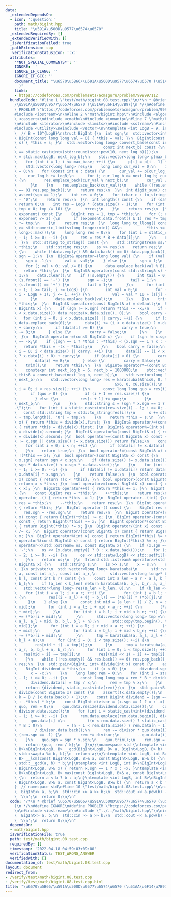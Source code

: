 ```yaml
---
data:
  _extendedDependsOn:
  - icon: ':question:'
    path: math/bigint.hpp
    title: "\u591A\u500D\u9577\u6574\u6570"
  _extendedRequiredBy: []
  _extendedVerifiedWith: []
  _isVerificationFailed: true
  _pathExtension: cpp
  _verificationStatusIcon: ':x:'
  attributes:
    '*NOT_SPECIAL_COMMENTS*': ''
    IGNORE: ''
    IGNORE_IF_CLANG: ''
    IGNORE_IF_GCC: ''
    document_title: "\u6570\u5B66/\u591A\u500D\u9577\u6574\u6570 (\u51AA\u6F14\u7B97\
      )"
    links:
    - https://codeforces.com/problemsets/acmsguru/problem/99999/112
  bundledCode: "#line 1 \"test/math/bigint.08.test.cpp\"\n/*\n * @brief \u6570\u5B66\
    /\u591A\u500D\u9577\u6574\u6570 (\u51AA\u6F14\u7B97)\n */\n#define IGNORE\n#define\
    \ PROBLEM \"https://codeforces.com/problemsets/acmsguru/problem/99999/112\"\n\n\
    #include <iostream>\n\n#line 2 \"math/bigint.hpp\"\n#include <algorithm>\n#include\
    \ <cassert>\n#include <cmath>\n#include <iomanip>\n#line 7 \"math/bigint.hpp\"\
    \n#include <iterator>\n#include <limits>\n#include <sstream>\n#include <string>\n\
    #include <utility>\n#include <vector>\n\ntemplate <int LogB = 9, int B = 1000000000>\
    \  // B = 10^{LogB}\nstruct BigInt {\n  int sgn;\n  std::vector<int> data;\n \
    \ BigInt(const long long val = 0) { *this = val; }\n  BigInt(const std::string&\
    \ s) { *this = s; }\n  std::vector<long long> convert_base(const int next_log_b,\n\
    \                                      const int next_b) const {\n    assert(next_b\
    \ == static_cast<int>(std::round(std::pow(10, next_log_b))));\n    const int max_base\
    \ = std::max(LogB, next_log_b);\n    std::vector<long long> p(max_base + 1, 1);\n\
    \    for (int i = 1; i <= max_base; ++i) {\n      p[i] = p[i - 1] * 10;\n    }\n\
    \    std::vector<long long> res;\n    long long cur_val = 0;\n    int cur_log_b\
    \ = 0;\n    for (const int e : data) {\n      cur_val += p[cur_log_b] * e;\n \
    \     cur_log_b += LogB;\n      for (; cur_log_b >= next_log_b; cur_log_b -= next_log_b)\
    \ {\n        res.emplace_back(cur_val % next_b);\n        cur_val /= next_b;\n\
    \      }\n    }\n    res.emplace_back(cur_val);\n    while (!res.empty() && res.back()\
    \ == 0) res.pop_back();\n    return res;\n  }\n  int digit_sum() const {\n   \
    \ assert(sgn == 1);\n    int res = 0;\n    for (char c : to_string()) res += c\
    \ - '0';\n    return res;\n  }\n  int length() const {\n    if (data.empty())\
    \ return 0;\n    int res = LogB * (data.size() - 1);\n    for (int tmp = data.back();\
    \ tmp > 0; tmp /= 10) {\n      ++res;\n    }\n    return res;\n  }\n  BigInt pow(BigInt\
    \ exponent) const {\n    BigInt res = 1, tmp = *this;\n    for (; exponent > 0;\
    \ exponent /= 2) {\n      if (exponent.data.front() & 1) res *= tmp;\n      tmp\
    \ *= tmp;\n    }\n    return res;\n  }\n  long long to_llong() const {\n    assert(*this\
    \ >= std::numeric_limits<long long>::min() &&\n           *this <= std::numeric_limits<long\
    \ long>::max());\n    long long res = 0;\n    for (int i = static_cast<int>(data.size())\
    \ - 1; i >= 0; --i) {\n      res = res * B + data[i];\n    }\n    return res;\n\
    \  }\n  std::string to_string() const {\n    std::stringstream ss;\n    ss <<\
    \ *this;\n    std::string res;\n    ss >> res;\n    return res;\n  }\n  void trim()\
    \ {\n    while (!data.empty() && data.back() == 0) data.pop_back();\n    if (data.empty())\
    \ sgn = 1;\n  }\n  BigInt& operator=(long long val) {\n    if (val < 0) {\n  \
    \    sgn = -1;\n      val = -val;\n    } else {\n      sgn = 1;\n    }\n    data.clear();\n\
    \    for (; val > 0; val /= B) {\n      data.emplace_back(val % B);\n    }\n \
    \   return *this;\n  }\n  BigInt& operator=(const std::string& s) {\n    sgn =\
    \ 1;\n    data.clear();\n    if (!s.empty()) {\n      int tail = 0;\n      if\
    \ (s.front() == '-') {\n        sgn = -1;\n        tail = 1;\n      } else if\
    \ (s.front() == '+') {\n        tail = 1;\n      }\n      for (int i = s.length()\
    \ - 1; i >= tail; i -= LogB) {\n        int val = 0;\n        for (int j = std::max(tail,\
    \ i - LogB + 1); j <= i; ++j) {\n          val = val * 10 + (s[j] - '0');\n  \
    \      }\n        data.emplace_back(val);\n      }\n    }\n    trim();\n    return\
    \ *this;\n  }\n  BigInt& operator=(const BigInt& x) = default;\n  BigInt& operator+=(const\
    \ BigInt& x) {\n    if (sgn != x.sgn) return *this -= -x;\n    if (data.size()\
    \ < x.data.size()) data.resize(x.data.size(), 0);\n    bool carry = false;\n \
    \   for (int i = 0; i < x.data.size() || carry; ++i) {\n      if (i == data.size())\
    \ data.emplace_back(0);\n      data[i] += (i < x.data.size() ? x.data[i] : 0)\
    \ + carry;\n      if (data[i] >= B) {\n        carry = true;\n        data[i]\
    \ -= B;\n      } else {\n        carry = false;\n      }\n    }\n    return *this;\n\
    \  }\n  BigInt& operator-=(const BigInt& x) {\n    if (sgn != x.sgn) return *this\
    \ += -x;\n    if ((sgn == 1 ? *this : -*this) < (x.sgn == 1 ? x : -x)) {\n   \
    \   return *this = -(x - *this);\n    }\n    bool carry = false;\n    for (int\
    \ i = 0; i < data.size() || carry; ++i) {\n      data[i] -= (i < x.data.size()\
    \ ? x.data[i] : 0) + carry;\n      if (data[i] < 0) {\n        carry = true;\n\
    \        data[i] += B;\n      } else {\n        carry = false;\n      }\n    }\n\
    \    trim();\n    return *this;\n  }\n  BigInt& operator*=(const BigInt& x) {\n\
    \    constexpr int next_log_b = 6, next_b = 1000000;\n    std::vector<long long>\
    \ this6 = convert_base(next_log_b, next_b);\n    std::vector<long long> x6 = x.convert_base(next_log_b,\
    \ next_b);\n    std::vector<long long> res = karatsuba(&this6, 0, this6.size(),\n\
    \                                           &x6, 0, x6.size());\n    for (int\
    \ i = 0; i < res.size(); ++i) {\n      const long long quo = res[i] / next_b;\n\
    \      if (quo > 0) {\n        if (i + 1 == res.size()) {\n          res.emplace_back(quo);\n\
    \        } else {\n          res[i + 1] += quo;\n        }\n        res[i] %=\
    \ next_b;\n      }\n    }\n    std::string s = (sgn * x.sgn == 1 ? \"+\" : \"\
    -\");\n    for (int i = static_cast<int>(res.size()) - 1; i >= 0; --i) {\n   \
    \   const std::string tmp = std::to_string(res[i]);\n      s += std::string(next_log_b\
    \ - tmp.length(), '0') + tmp;\n    }\n    return *this = s;\n  }\n  BigInt& operator/=(int\
    \ x) { return *this = divide(x).first; }\n  BigInt& operator/=(const BigInt& x)\
    \ { return *this = divide(x).first; }\n  BigInt& operator%=(int x) { return *this\
    \ = divide(x).second; }\n  BigInt& operator%=(const BigInt& x) { return *this\
    \ = divide(x).second; }\n  bool operator==(const BigInt& x) const {\n    if (sgn\
    \ != x.sgn || data.size() != x.data.size()) return false;\n    const int n = data.size();\n\
    \    for (int i = 0; i < n; ++i) {\n      if (data[i] != x.data[i]) return false;\n\
    \    }\n    return true;\n  }\n  bool operator!=(const BigInt& x) const { return\
    \ !(*this == x); }\n  bool operator<(const BigInt& x) const {\n    if (sgn !=\
    \ x.sgn) return sgn < x.sgn;\n    if (data.size() != x.data.size()) {\n      return\
    \ sgn * data.size() < x.sgn * x.data.size();\n    }\n    for (int i = static_cast<int>(data.size())\
    \ - 1; i >= 0; --i) {\n      if (data[i] != x.data[i]) return data[i] * sgn <\
    \ x.data[i] * x.sgn;\n    }\n    return false;\n  }\n  bool operator<=(const BigInt&\
    \ x) const { return !(x < *this); }\n  bool operator>(const BigInt& x) const {\
    \ return x < *this; }\n  bool operator>=(const BigInt& x) const { return !(*this\
    \ < x); }\n  BigInt& operator++() { return *this += 1; }\n  BigInt operator++(int)\
    \ {\n    const BigInt res = *this;\n    ++*this;\n    return res;\n  }\n  BigInt&\
    \ operator--() { return *this -= 1; }\n  BigInt operator--(int) {\n    const BigInt\
    \ res = *this;\n    --*this;\n    return res;\n  }\n  BigInt operator+() const\
    \ { return *this; }\n  BigInt operator-() const {\n    BigInt res = *this;\n \
    \   res.sgn = -res.sgn;\n    return res;\n  }\n  BigInt operator+(const BigInt&\
    \ x) const { return BigInt(*this) += x; }\n  BigInt operator-(const BigInt& x)\
    \ const { return BigInt(*this) -= x; }\n  BigInt operator*(const BigInt& x) const\
    \ { return BigInt(*this) *= x; }\n  BigInt operator/(int x) const { return BigInt(*this)\
    \ /= x; }\n  BigInt operator/(const BigInt& x) const { return BigInt(*this) /=\
    \ x; }\n  BigInt operator%(int x) const { return BigInt(*this) %= x; }\n  BigInt\
    \ operator%(const BigInt& x) const { return BigInt(*this) %= x; }\n  friend std::ostream&\
    \ operator<<(std::ostream& os, const BigInt& x) {\n    if (x.sgn == -1) os <<\
    \ '-';\n    os << (x.data.empty() ? 0 : x.data.back());\n    for (int i = static_cast<int>(x.data.size())\
    \ - 2; i >= 0; --i) {\n      os << std::setw(LogB) << std::setfill('0') << x.data[i];\n\
    \    }\n    return os;\n  }\n  friend std::istream& operator>>(std::istream& is,\
    \ BigInt& x) {\n    std::string s;\n    is >> s;\n    x = s;\n    return is;\n\
    \  }\n private:\n  std::vector<long long> karatsuba(\n      std::vector<long long>*\
    \ a, const int a_l, const int a_r,\n      std::vector<long long>* b, const int\
    \ b_l, const int b_r) const {\n    const int a_len = a_r - a_l, b_len = b_r -\
    \ b_l;\n    if (a_len < b_len) return karatsuba(b, b_l, b_r, a, a_l, a_r);\n \
    \   std::vector<long long> res(a_len + b_len, 0);\n    if (b_len <= 32) {\n  \
    \    for (int i = a_l; i < a_r; ++i) {\n        for (int j = b_l; j < b_r; ++j)\
    \ {\n          res[(i - a_l) + (j - b_l)] += (*a)[i] * (*b)[j];\n        }\n \
    \     }\n    } else {\n      const int mid = (a_len + 1) / 2, n = std::min(a_len,\
    \ mid);\n      for (int i = a_l; i + mid < a_r; ++i) {\n        (*a)[i] += (*a)[i\
    \ + mid];\n      }\n      for (int i = b_l; i + mid < b_r; ++i) {\n        (*b)[i]\
    \ += (*b)[i + mid];\n      }\n      std::vector<long long> tmp =\n          karatsuba(a,\
    \ a_l, a_l + mid, b, b_l, b_l + n);\n      std::copy(tmp.begin(), tmp.end(), std::next(res.begin(),\
    \ mid));\n      for (int i = a_l; i + mid < a_r; ++i) {\n        (*a)[i] -= (*a)[i\
    \ + mid];\n      }\n      for (int i = b_l; i + mid < b_r; ++i) {\n        (*b)[i]\
    \ -= (*b)[i + mid];\n      }\n      tmp = karatsuba(a, a_l, a_l + mid, b, b_l,\
    \ b_l + n);\n      for (int i = 0; i < tmp.size(); ++i) {\n        res[i] += tmp[i];\n\
    \        res[mid + i] -= tmp[i];\n      }\n      tmp = karatsuba(a, a_l + mid,\
    \ a_r, b, b_l + n, b_r);\n      for (int i = 0; i < tmp.size(); ++i) {\n     \
    \   res[mid + i] -= tmp[i];\n        res[(mid << 1) + i] += tmp[i];\n      }\n\
    \    }\n    while (!res.empty() && res.back() == 0) res.pop_back();\n    return\
    \ res;\n  }\n  std::pair<BigInt, int> divide(int x) const {\n    assert(x != 0);\n\
    \    BigInt dividend = *this;\n    if (x < 0) {\n      dividend.sgn = -dividend.sgn;\n\
    \      x = -x;\n    }\n    long long rem = 0;\n    for (int i = static_cast<int>(dividend.data.size())\
    \ - 1; i >= 0; --i) {\n      const long long tmp = rem * B + dividend.data[i];\n\
    \      dividend.data[i] = tmp / x;\n      rem = tmp % x;\n    }\n    dividend.trim();\n\
    \    return {dividend, static_cast<int>(rem)};\n  }\n  std::pair<BigInt, BigInt>\
    \ divide(const BigInt& x) const {\n    assert(!x.data.empty());\n    const int\
    \ k = B / (x.data.back() + 1);\n    const BigInt dividend = (sgn == 1 ? *this\
    \ : -*this) * k;\n    const BigInt divisor = (x.sgn == 1 ? x : -x) * k;\n    BigInt\
    \ quo, rem = 0;\n    quo.data.resize(dividend.data.size());\n    const int n =\
    \ divisor.data.size();\n    for (int i = static_cast<int>(dividend.data.size())\
    \ - 1; i >= 0; --i) {\n      rem.data.emplace(rem.data.begin(), dividend.data[i]);\n\
    \      quo.data[i] =\n          ((n < rem.data.size() ? static_cast<long long>(rem.data[n])\
    \ * B : 0)\n           + (n - 1 < rem.data.size() ? rem.data[n - 1] : 0))\n  \
    \        / divisor.data.back();\n      rem -= divisor * quo.data[i];\n      while\
    \ (rem.sgn == -1) {\n        rem += divisor;\n        --quo.data[i];\n      }\n\
    \    }\n    quo.sgn = sgn * x.sgn;\n    quo.trim();\n    rem.sgn = sgn;\n    rem.trim();\n\
    \    return {quo, rem / k};\n  }\n};\nnamespace std {\ntemplate <int LogB, int\
    \ B>\nBigInt<LogB, B> __gcd(BigInt<LogB, B> a, BigInt<LogB, B> b) {\n  while (!b.data.empty())\
    \ std::swap(a %= b, b);\n  return a;\n}\ntemplate <int LogB, int B>\nBigInt<LogB,\
    \ B> __lcm(const BigInt<LogB, B>& a, const BigInt<LogB, B>& b) {\n  return a /\
    \ std::__gcd(a, b) * b;\n}\ntemplate <int LogB, int B>\nBigInt<LogB, B> abs(const\
    \ BigInt<LogB, B>& x) { return x.sgn == 1 ? x : -x; }\ntemplate <int LogB, int\
    \ B>\nBigInt<LogB, B> max(const BigInt<LogB, B>& a, const BigInt<LogB, B>& b)\
    \ {\n  return a < b ? b : a;\n}\ntemplate <int LogB, int B>\nBigInt<LogB, B> min(const\
    \ BigInt<LogB, B>& a, const BigInt<LogB, B>& b) {\n  return a < b ? a : b;\n}\n\
    }  // namespace std\n#line 10 \"test/math/bigint.08.test.cpp\"\n\nint main() {\n\
    \  BigInt<> a, b;\n  std::cin >> a >> b;\n  std::cout << a.pow(b) - b.pow(a) <<\
    \ '\\n';\n  return 0;\n}\n"
  code: "/*\n * @brief \u6570\u5B66/\u591A\u500D\u9577\u6574\u6570 (\u51AA\u6F14\u7B97\
    )\n */\n#define IGNORE\n#define PROBLEM \"https://codeforces.com/problemsets/acmsguru/problem/99999/112\"\
    \n\n#include <iostream>\n\n#include \"../../math/bigint.hpp\"\n\nint main() {\n\
    \  BigInt<> a, b;\n  std::cin >> a >> b;\n  std::cout << a.pow(b) - b.pow(a) <<\
    \ '\\n';\n  return 0;\n}\n"
  dependsOn:
  - math/bigint.hpp
  isVerificationFile: true
  path: test/math/bigint.08.test.cpp
  requiredBy: []
  timestamp: '2022-04-18 04:59:03+09:00'
  verificationStatus: TEST_WRONG_ANSWER
  verifiedWith: []
documentation_of: test/math/bigint.08.test.cpp
layout: document
redirect_from:
- /verify/test/math/bigint.08.test.cpp
- /verify/test/math/bigint.08.test.cpp.html
title: "\u6570\u5B66/\u591A\u500D\u9577\u6574\u6570 (\u51AA\u6F14\u7B97)"
---
```


